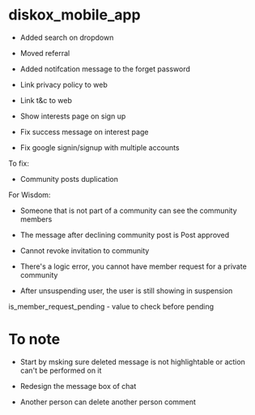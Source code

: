 # diskox_mobile_app

- Added search on dropdown
- Moved referral
- Added notifcation message to the forget password

- Link privacy policy to web
- Link t&c to web
- Show interests page on sign up
- Fix success message on interest page
- Fix google signin/signup with multiple accounts

To fix:

- Community posts duplication

For Wisdom:

- Someone that is not part of a community can see the community members
- The message after declining community post is Post approved
- Cannot revoke invitation to community

- There's a logic error, you cannot have member request for a private community

- After unsuspending user, the user is still showing in suspension

is_member_request_pending - value to check before pending

# To note

- Start by msking sure deleted message is not highlightable or action can't be performed on it
- Redesign the message box of chat

- Another person can delete another person comment
